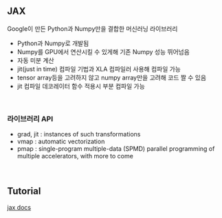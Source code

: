 ## JAX
Google이 만든 Python과 Numpy만을 결합한 머신러닝 라이브러리  
- Python과 Numpy로 개발됨
- Numpy를 GPU에서 연산시킬 수 있게해 기존 Numpy 성능 뛰어넘음
- 자동 미분 계산
- jit(just in time) 컴파일 기법과 XLA 컴파일러 사용해 컴파일 가능  
- tensor array등을 고려하지 않고 numpy array만을 고려해 코드 짤 수 있음  
- jit 컴파일 데코레이터 함수 적용시 부분 컴파일 가능  

<br>

### 라이브러리 API
- grad, jit : instances of such transformations  
- vmap : automatic vectorization  
- pmap : single-program multiple-data (SPMD) parallel programming of multiple accelerators, with more to come  

<br>

## Tutorial
[jax docs](https://jax.readthedocs.io/en/latest/notebooks/quickstart.html)  
